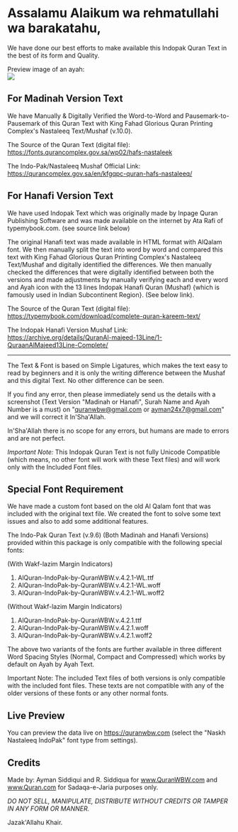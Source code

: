 # Assalamu Alaikum wa rehmatullahi wa barakatahu,

We have done our best efforts to make available this Indopak Quran Text in the best of its form and Quality.

Preview image of an ayah:<br>
<img src="https://raw.githubusercontent.com/marwan/indopak-quran-text/master/ayah.png">

## For Madinah Version Text

We have Manually & Digitally Verified the Word-to-Word and Pausemark-to-Pausemark of this Quran Text with King Fahad Glorious Quran Printing Complex's Nastaleeq Text/Mushaf (v.10.0).

The Source of the Quran Text (digital file):
https://fonts.qurancomplex.gov.sa/wp02/hafs-nastaleek

The Indo-Pak/Nastaleeq Mushaf Official Link:
https://qurancomplex.gov.sa/en/kfgqpc-quran-hafs-nastaleeq/

## For Hanafi Version Text

We have used Indopak Text which was originally made by Inpage Quran Publishing Software and was made available on the internet by Ata Rafi of typemybook.com. (see source link below)

The original Hanafi text was made available in HTML format with AlQalam font. We then manually split the text into word by word and compared this text with King Fahad Glorious Quran Printing Complex's Nastaleeq Text/Mushaf and digitally identified the differences. We then manually checked the differences that were digitally identified between both the versions and made adjustments by manually verifying each and every word and Ayah icon with the 13 lines Indopak Hanafi Quran (Mushaf) {which is famously used in Indian Subcontinent Region}. (See below link).

The Source of the Quran Text (digital file):
https://typemybook.com/download/complete-quran-kareem-text/

The Indopak Hanafi Version Mushaf Link:
https://archive.org/details/QuranAl-majeed-13Line/1-QuraanAlMajeed13Line-Complete/

---

The Text & Font is based on Simple Ligatures, which makes the text easy to read by beginners and it is only the writing difference between the Mushaf and this digital Text. No other difference can be seen.

If you find any error, then please immediately send us the details with a screenshot (Text Version "Madinah or Hanafi", Surah Name and Ayah Number is a must) on "quranwbw@gmail.com or ayman24x7@gmail.com" and we will correct it In'Sha'Allah.

In'Sha'Allah there is no scope for any errors, but humans are made to errors and are not perfect.

_Important Note:_ This Indopak Quran Text is not fully Unicode Compatible (which means, no other font will work with these Text files) and will work only with the Included Font files.

## Special Font Requirement

We have made a custom font based on the old Al Qalam font that was included with the original text file. We created the font to solve some text issues and also to add some additional features.

The Indo-Pak Quran Text (v.9.6) (Both Madinah and Hanafi Versions) provided within this package is only compatible with the following special fonts:

(With Wakf-lazim Margin Indicators)

1. AlQuran-IndoPak-by-QuranWBW.v.4.2.1-WL.ttf
2. AlQuran-IndoPak-by-QuranWBW.v.4.2.1-WL.woff
3. AlQuran-IndoPak-by-QuranWBW.v.4.2.1-WL.woff2

(Without Wakf-lazim Margin Indicators)

1. AlQuran-IndoPak-by-QuranWBW.v.4.2.1.ttf
2. AlQuran-IndoPak-by-QuranWBW.v.4.2.1.woff
3. AlQuran-IndoPak-by-QuranWBW.v.4.2.1.woff2

The above two variants of the fonts are further available in three different Word Spacing Styles (Normal, Compact and Compressed) which works by default on Ayah by Ayah Text.

Important Note: The included Text files of both versions is only compatible with the included font files. These texts are not compatible with any of the older versions of these fonts or any other normal fonts.

## Live Preview

You can preview the data live on https://quranwbw.com (select the "Naskh Nastaleeq IndoPak" font type from settings).

## Credits

Made by: Ayman Siddiqui and R. Siddiqua for www.QuranWBW.com and www.Quran.com for Sadaqa-e-Jaria purposes only.

_DO NOT SELL, MANIPULATE, DISTRIBUTE WITHOUT CREDITS OR TAMPER IN ANY FORM OR MANNER._

Jazak'Allahu Khair.
